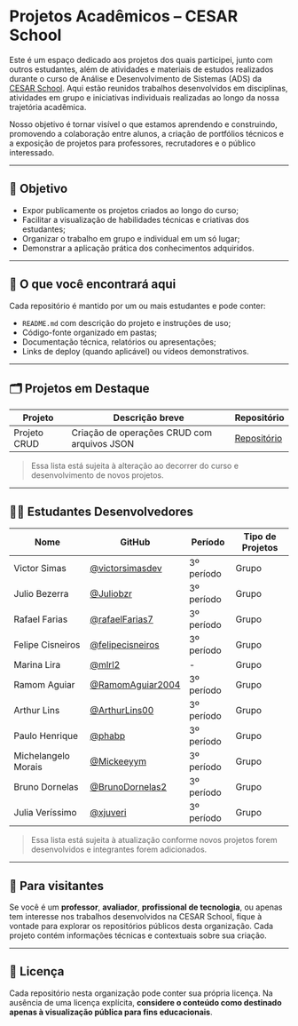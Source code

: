 # Projetos Acadêmicos – CESAR School

Este é um espaço dedicado aos projetos dos quais participei, junto com outros estudantes, além de atividades e materiais de estudos realizados durante o curso de Análise e Desenvolvimento de Sistemas (ADS) da [CESAR School](https://www.cesar.school/). Aqui estão reunidos trabalhos desenvolvidos em disciplinas, atividades em grupo e iniciativas individuais realizadas ao longo da nossa trajetória acadêmica.

Nosso objetivo é tornar visível o que estamos aprendendo e construindo, promovendo a colaboração entre alunos, a criação de portfólios técnicos e a exposição de projetos para professores, recrutadores e o público interessado.

---

## 🌟 Objetivo

- Expor publicamente os projetos criados ao longo do curso;
- Facilitar a visualização de habilidades técnicas e criativas dos estudantes;
- Organizar o trabalho em grupo e individual em um só lugar;
- Demonstrar a aplicação prática dos conhecimentos adquiridos.

---

## 📁 O que você encontrará aqui

Cada repositório é mantido por um ou mais estudantes e pode conter:

- `README.md` com descrição do projeto e instruções de uso;
- Código-fonte organizado em pastas;
- Documentação técnica, relatórios ou apresentações;
- Links de deploy (quando aplicável) ou vídeos demonstrativos.

---

## 🗂 Projetos em Destaque

| Projeto         | Descrição breve                                | Repositório                                                              |
|-----------------|--------------------------------------------------|--------------------------------------------------------------------------|
| Projeto CRUD    | Criação de operações CRUD com arquivos JSON     | [Repositório](https://github.com/cesar-ads2402-vsaa/projeto-crud)        |

> Essa lista está sujeita à alteração ao decorrer do curso e desenvolvimento de novos projetos.

---

## 👨‍💻 Estudantes Desenvolvedores

| Nome                | GitHub                                                             | Período     | Tipo de Projetos |
|---------------------|--------------------------------------------------------------------|-------------|------------------|
| Victor Simas        | [@victorsimasdev](https://github.com/victorsimasdev)               | 3º período  | Grupo            |
| Julio Bezerra       | [@Juliobzr](https://github.com/Juliobzr)                           | 3º período  | Grupo            |
| Rafael Farias       | [@rafaelFarias7](https://github.com/rafaelFarias7)                 | 3º período  | Grupo            |
| Felipe Cisneiros    | [@felipecisneiros](https://github.com/felipecisneiros)             | 3º período  | Grupo            |
| Marina Lira         | [@mlrl2](https://github.com/mlrl2)                                 | -           | Grupo            |
| Ramom Aguiar        | [@RamomAguiar2004](https://github.com/RamomAguiar2004)             | 3º período  | Grupo            |
| Arthur Lins         | [@ArthurLins00](https://github.com/ArthurLins00)                   | 3º período  | Grupo            |
| Paulo Henrique      | [@phabp](https://github.com/phabp)                                 | 3º período  | Grupo            |
| Michelangelo Morais | [@Mickeeyym](https://github.com/Mickeeyym)                         | 3º período  | Grupo            |
| Bruno Dornelas      | [@BrunoDornelas2](https://github.com/BrunoDornelas2)               | 3º período  | Grupo            |
| Julia Veríssimo     | [@xjuveri](https://github.com/xjuveri)                             | 3º período  | Grupo            |

> Essa lista está sujeita à atualização conforme novos projetos forem desenvolvidos e integrantes forem adicionados.

---

## 📌 Para visitantes

Se você é um **professor**, **avaliador**, **profissional de tecnologia**, ou apenas tem interesse nos trabalhos desenvolvidos na CESAR School, fique à vontade para explorar os repositórios públicos desta organização. Cada projeto contém informações técnicas e contextuais sobre sua criação.

---

## 📄 Licença

Cada repositório nesta organização pode conter sua própria licença. Na ausência de uma licença explícita, **considere o conteúdo como destinado apenas à visualização pública para fins educacionais**.
